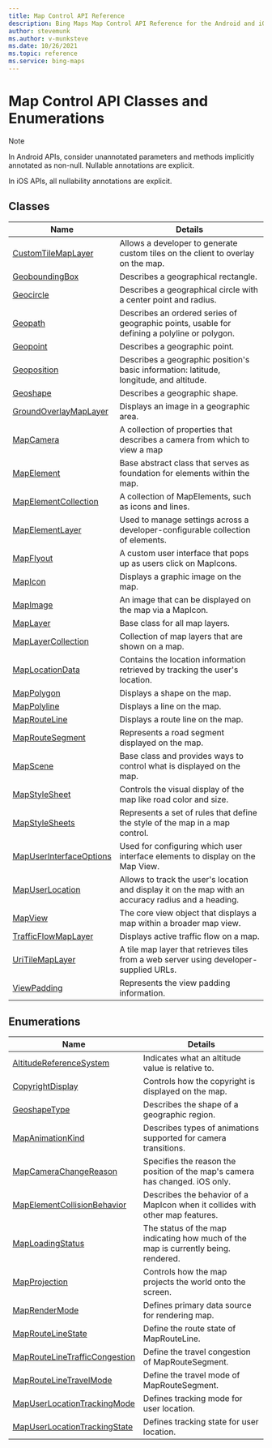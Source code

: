 ```yaml
---
title: Map Control API Reference
description: Bing Maps Map Control API Reference for the Android and iOS SDK
author: stevemunk
ms.author: v-munksteve
ms.date: 10/26/2021
ms.topic: reference
ms.service: bing-maps
---
```


# Map Control API Classes and Enumerations

> [!Note]
> In Android APIs, consider unannotated parameters and methods implicitly annotated as non-null. Nullable annotations are explicit.
> 
> In iOS APIs, all nullability annotations are explicit.

## Classes

Name                                                                   | Details
----------------------------------------------------------------       | ------------------------------------------------------
[CustomTileMapLayer](CustomTileMapLayer-class.md)                      | Allows a developer to generate custom tiles on the client to overlay on the map.
[GeoboundingBox](GeoboundingBox-class.md)                              | Describes a geographical rectangle.
[Geocircle](Geocircle-class.md)                                        | Describes a geographical circle with a center point and radius.
[Geopath](Geopath-class.md)                                            | Describes an ordered series of geographic points, usable for defining a polyline or polygon.
[Geopoint](Geopoint-class.md)                                          | Describes a geographic point.
[Geoposition](Geoposition-class.md)                                    | Describes a geographic position's basic information: latitude, longitude, and altitude.
[Geoshape](Geoshape-class.md)                                          | Describes a geographic shape.
[GroundOverlayMapLayer](GroundOverlayMapLayer-class.md)                | Displays an image in a geographic area.
[MapCamera](MapCamera-class.md)                                        | A collection of properties that describes a camera from which to view a map
[MapElement](MapElement-class.md)                                      | Base abstract class that serves as foundation for elements within the map.
[MapElementCollection](MapElementCollection-class.md)                  | A collection of MapElements, such as icons and lines.
[MapElementLayer](MapElementLayer-class.md)                            | Used to manage settings across a developer-configurable collection of elements.
[MapFlyout](MapFlyout-class.md)                                        | A custom user interface that pops up as users click on MapIcons.
[MapIcon](MapIcon-class.md)                                            | Displays a graphic image on the map.
[MapImage](MapImage-class.md)                                          | An image that can be displayed on the map via a MapIcon.
[MapLayer](MapLayer-class.md)                                          | Base class for all map layers.
[MapLayerCollection](MapLayerCollection-class.md)                      | Collection of map layers that are shown on a map.
[MapLocationData](maplocationdata-class.md)                            | Contains the location information retrieved by tracking the user's location.
[MapPolygon](MapPolygon-class.md)                                      | Displays a shape on the map.
[MapPolyline](MapPolyline-class.md)                                    | Displays a line on the map.
[MapRouteLine](MapRouteLine-class.md)                                  | Displays a route line on the map.
[MapRouteSegment](MapRouteSegment-class.md)                            | Represents a road segment displayed on the map.
[MapScene](MapScene-class.md)                                          | Base class and provides ways to control what is displayed on the map.
[MapStyleSheet](MapStyleSheet-class.md)                                | Controls the visual display of the map like road color and size.
[MapStyleSheets](MapStyleSheets-class.md)                              | Represents a set of rules that define the style of the map in a map control.
[MapUserInterfaceOptions](MapUserInterfaceOptions-class.md)            | Used for configuring which user interface elements to display on the Map View.
[MapUserLocation](mapuserlocation-class.md)                            | Allows to track the user's location and display it on the map with an accuracy radius and a heading.
[MapView](MapView-class.md)                                            | The core view object that displays a map within a broader map view.
[TrafficFlowMapLayer](TrafficFlowMapLayer-class.md)                    | Displays active traffic flow on a map.
[UriTileMapLayer](UriTileMapLayer-class.md)                            | A tile map layer that retrieves tiles from a web server using developer-supplied URLs.
[ViewPadding](ViewPadding-class.md)                                    | Represents the view padding information.

## Enumerations

Name                                                                         | Details
----------------------------------------------------------------             | ------------------------------------------------------
[AltitudeReferenceSystem](AltitudeReferenceSystem-enumeration.md)            | Indicates what an altitude value is relative to.
[CopyrightDisplay](CopyrightDisplay-enumeration.md)                          | Controls how the copyright is displayed on the map.
[GeoshapeType](GeoshapeType-enumeration.md)                                  | Describes the shape of a geographic region.
[MapAnimationKind](MapAnimationKind-enumeration.md)                          | Describes types of animations supported for camera transitions.
[MapCameraChangeReason](MapCameraChangeReason-enumeration.md)                | Specifies the reason the position of the map's camera has changed. iOS only.
[MapElementCollisionBehavior](MapElementCollisionBehavior-enumeration.md)    | Describes the behavior of a MapIcon when it collides with other map features.
[MapLoadingStatus](maploadingstatus-enumeration.md)                          | The status of the map indicating how much of the map is currently being. rendered.
[MapProjection](MapProjection-enumeration.md)                                | Controls how the map projects the world onto the screen.
[MapRenderMode](MapRenderMode-enumeration.md)                                | Defines primary data source for rendering map.
[MapRouteLineState](maproutelinestate-enumeration.md)                        | Define the route state of MapRouteLine.
[MapRouteLineTrafficCongestion](maproutelinetrafficcongestion-enumeration.md)| Define the travel congestion of MapRouteSegment.
[MapRouteLineTravelMode](maproutelinetravelmode-enumeration.md)              | Define the travel mode of MapRouteSegment.
[MapUserLocationTrackingMode](mapuserlocationtrackingmode-enumeration.md)    | Defines tracking mode for user location.
[MapUserLocationTrackingState](mapuserlocationtrackingstate-enumeration.md)  | Defines tracking state for user location.
